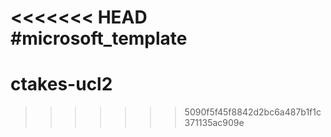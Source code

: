 <<<<<<< HEAD
#microsoft_template
=======
# ctakes-ucl2
>>>>>>> 5090f5f45f8842d2bc6a487b1f1c371135ac909e
